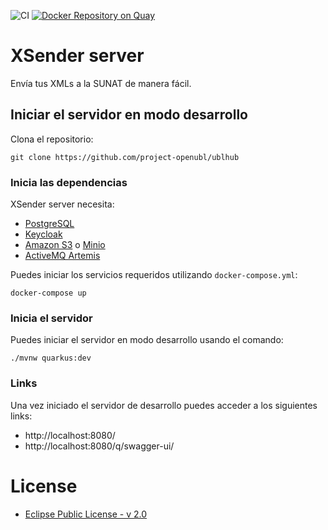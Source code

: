 ![CI](https://github.com/project-openubl/ublhub/workflows/CI/badge.svg)
[![Docker Repository on Quay](https://quay.io/repository/projectopenubl/ublhub/status "Docker Repository on Quay")](https://quay.io/repository/projectopenubl/ublhub)

# XSender server

Envía tus XMLs a la SUNAT de manera fácil.

## Iniciar el servidor en modo desarrollo

Clona el repositorio:

```shell
git clone https://github.com/project-openubl/ublhub
```

### Inicia las dependencias

XSender server necesita:

- [PostgreSQL](https://www.postgresql.org/)
- [Keycloak](https://www.keycloak.org/)
- [Amazon S3](https://aws.amazon.com/s3/) o [Minio](https://min.io/)
- [ActiveMQ Artemis](https://activemq.apache.org/components/artemis/)

Puedes iniciar los servicios requeridos utilizando `docker-compose.yml`:

```shell
docker-compose up
```

### Inicia el servidor

Puedes iniciar el servidor en modo desarrollo usando el comando:

```shell script
./mvnw quarkus:dev
```

### Links

Una vez iniciado el servidor de desarrollo puedes acceder a los siguientes links:

- http://localhost:8080/
- http://localhost:8080/q/swagger-ui/

# License

- [Eclipse Public License - v 2.0](./LICENSE)
